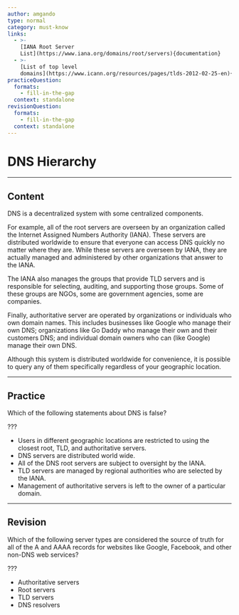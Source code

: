 ```yaml
---
author: amgando
type: normal
category: must-know
links:
  - >-
    [IANA Root Server
    List](https://www.iana.org/domains/root/servers){documentation}
  - >-
    [List of top level
    domains](https://www.icann.org/resources/pages/tlds-2012-02-25-en){documentation}
practiceQuestion:
  formats:
    - fill-in-the-gap
  context: standalone
revisionQuestion:
  formats:
    - fill-in-the-gap
  context: standalone
---
```


# DNS Hierarchy


---

## Content

DNS is a decentralized system with some centralized components.

For example, all of the root servers are overseen by an organization called the Internet Assigned Numbers Authority (IANA). These servers are distributed worldwide to ensure that everyone can access DNS quickly no matter where they are. While these servers are overseen by IANA, they are actually managed and administered by other organizations that answer to the IANA.

The IANA also manages the groups that provide TLD servers and is responsible for selecting, auditing, and supporting those groups. Some of these groups are NGOs, some are government agencies, some are companies.

Finally, authoritative server are operated by organizations or individuals who own domain names. This includes businesses like Google who manage their own DNS; organizations like Go Daddy who manage their own and their customers DNS; and individual domain owners who can (like Google) manage their own DNS.

Although this system is distributed worldwide for convenience, it is possible to query any of them specifically regardless of your geographic location.


---

## Practice

Which of the following statements about DNS is false?

???

- Users in different geographic locations are restricted to using the closest root, TLD, and authoritative servers.
- DNS servers are distributed world wide.
- All of the DNS root servers are subject to oversight by the IANA.
- TLD servers are managed by regional authorities who are selected by the IANA.
- Management of authoritative servers is left to the owner of a particular domain.


---

## Revision

Which of the following server types are considered the source of truth for all of the A and AAAA records for websites like Google, Facebook, and other non-DNS web services?

???

- Authoritative servers
- Root servers
- TLD servers
- DNS resolvers
